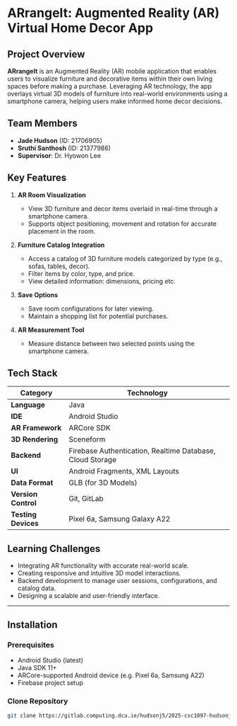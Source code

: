 # ARrangeIt: Augmented Reality (AR) Virtual Home Decor App

## Project Overview

**ARrangeIt** is an Augmented Reality (AR) mobile application that enables users to visualize furniture and decorative items within their own living spaces before making a purchase. Leveraging AR technology, the app overlays virtual 3D models of furniture into real-world environments using a smartphone camera, helping users make informed home decor decisions.

## Team Members

- **Jade Hudson** (ID: 21706905)  
- **Sruthi Santhosh** (ID: 21377986)  
- **Supervisor**: Dr. Hyowon Lee

## Key Features

1. **AR Room Visualization**
   - View 3D furniture and decor items overlaid in real-time through a smartphone camera.
   - Supports object positioning, movement and rotation for accurate placement in the room.

2. **Furniture Catalog Integration**
   - Access a catalog of 3D furniture models categorized by type (e.g., sofas, tables, decor).
   - Filter items by color, type, and price.
   - View detailed information: dimensions, pricing etc.

3. **Save Options**
   - Save room configurations for later viewing.
   - Maintain a shopping list for potential purchases.

4. **AR Measurement Tool**
   - Measure distance between two selected points using the smartphone camera.

## Tech Stack

| Category           | Technology                        |
|--------------------|------------------------------------|
| **Language**       | Java                              |
| **IDE**            | Android Studio                    |
| **AR Framework**   | ARCore SDK                        |
| **3D Rendering**   | Sceneform                         |
| **Backend**        | Firebase Authentication, Realtime Database, Cloud Storage |
| **UI**             | Android Fragments, XML Layouts    |
| **Data Format**    | GLB (for 3D Models)               |
| **Version Control**| Git, GitLab                       |
| **Testing Devices**| Pixel 6a, Samsung Galaxy A22   

## Learning Challenges

- Integrating AR functionality with accurate real-world scale.
- Creating responsive and intuitive 3D model interactions.
- Backend development to manage user sessions, configurations, and catalog data.
- Designing a scalable and user-friendly interface.

---

## Installation

### Prerequisites

- Android Studio (latest)
- Java SDK 11+
- ARCore-supported Android device (e.g. Pixel 6a, Samsung A22)
- Firebase project setup

### Clone Repository

```bash
git clone https://gitlab.computing.dcu.ie/hudsonj5/2025-csc1097-hudsonj-5-santhos-2.git
